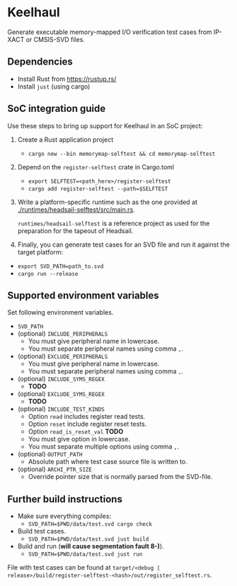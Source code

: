 # Keelhaul

Generate executable memory-mapped I/O verification test cases from IP-XACT or
CMSIS-SVD files.

## Dependencies

- Install Rust from <https://rustup.rs/>
- Install `just` (using cargo)

## SoC integration guide

Use these steps to bring up support for Keelhaul in an SoC project:

1. Create a Rust application project
    - `cargo new --bin memorymap-selftest && cd memorymap-selftest`
2. Depend on the `register-selftest` crate in Cargo.toml
    - `export SELFTEST=<path_here>/register-selftest`
    - `cargo add register-selftest --path=$SELFTEST`
3. Write a platform-specific runtime such as the one provided at [./runtimes/headsail-selftest/src/main.rs](./runtimes/headsail-selftest/src/main.rs).

    `runtimes/headsail-selftest` is a reference project as used for the preparation for the tapeout of Headsail.

4. Finally, you can  generate test cases for an SVD file and run it against the target platform:

- `export SVD_PATH=path_to.svd`
- `cargo run --release`

## Supported environment variables

Set following environment variables.

- `SVD_PATH`
- (optional) `INCLUDE_PERIPHERALS`
  - You must give peripheral name in lowercase.
  - You must separate peripheral names using comma `,`.
- (optional) `EXCLUDE_PERIPHERALS`
  - You must give peripheral name in lowercase.
  - You must separate peripheral names using comma `,`.
- (optional) `INCLUDE_SYMS_REGEX`
  - **TODO**
- (optional) `EXCLUDE_SYMS_REGEX`
  - **TODO**
- (optional) `INCLUDE_TEST_KINDS`
  - Option `read` includes register read tests.
  - Option `reset` include register reset tests.
  - Option `read_is_reset_val` **TODO**
  - You must give option in lowercase.
  - You must separate multiple options using comma `,`.
- (optional) `OUTPUT_PATH`
  - Absolute path where test case source file is written to.
- (optional) `ARCHI_PTR_SIZE`
  - Override pointer size that is normally parsed from the SVD-file.

## Further build instructions

- Make sure everything compiles:
  - `SVD_PATH=$PWD/data/test.svd cargo check`
- Build test cases.
  - `SVD_PATH=$PWD/data/test.svd just build`
- Build and run (**will cause segmentation fault 8-)**).
  - `SVD_PATH=$PWD/data/test.svd just run`

File with test cases can be found at `target/<debug | release>/build/register-selftest-<hash>/out/register_selftest.rs`.
